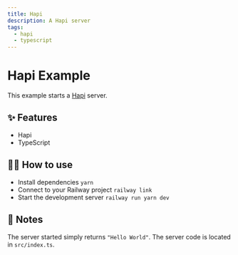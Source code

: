 ```yaml
---
title: Hapi
description: A Hapi server
tags:
  - hapi
  - typescript
---
```


# Hapi Example

This example starts a [Hapi](https://hapi.dev/) server.

## ✨ Features

- Hapi
- TypeScript

## 💁‍♀️ How to use

- Install dependencies `yarn`
- Connect to your Railway project `railway link`
- Start the development server `railway run yarn dev`

## 📝 Notes

The server started simply returns `"Hello World"`. The server code is located in `src/index.ts`.
